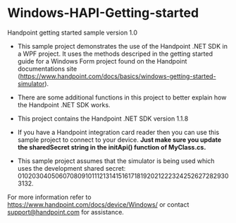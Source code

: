 Windows-HAPI-Getting-started
============================
Handpoint getting started sample version 1.0

- This sample project demonstrates the use of the Handpoint .NET SDK in a WPF project. It uses the methods descriped in the getting started guide for a Windows Form project found on the Handpoint documentations site (https://www.handpoint.com/docs/basics/windows-getting-started-simulator).

- There are some additional functions in this project to better explain how the Handpoint .NET SDK works.

- This project contains the Handpoint .NET SDK version 1.1.8

- If you have a Handpoint integration card reader then you can use this sample project to connect to your device. **Just make sure you update the sharedSecret string in the initApi() function of MyClass.cs.**

- This sample project assumes that the simulator is being used which uses the development shared secret: 0102030405060708091011121314151617181920212223242526272829303132. 
 

For more information refer to https://www.handpoint.com/docs/device/Windows/ or contact support@handpoint.com for assistance. 